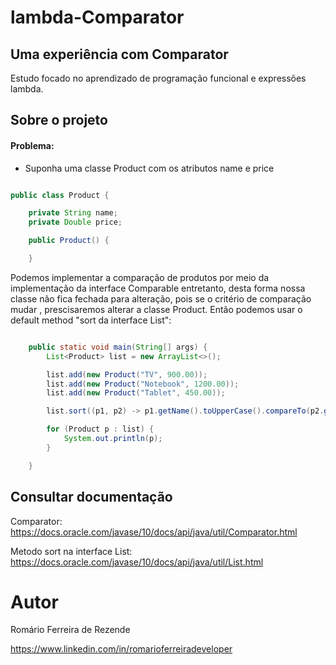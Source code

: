# lambda-Comparator

## Uma experiência com Comparator
Estudo focado no aprendizado de programação funcional e expressões lambda.


## Sobre o projeto
#### Problema:
* Suponha uma classe Product com os atributos name e price

```java

public class Product {

	private String name;
	private Double price;

	public Product() {

	}


```





Podemos implementar a comparação de produtos por meio da implementação da interface Comparable<Product> entretanto, desta forma nossa classe não fica fechada para alteração, pois se o critério de comparação mudar , prescisaremos alterar a classe Product. Então podemos usar o default method "sort da interface List": 
  


```java

	public static void main(String[] args) {
		List<Product> list = new ArrayList<>();

		list.add(new Product("TV", 900.00));
		list.add(new Product("Notebook", 1200.00));
		list.add(new Product("Tablet", 450.00));

		list.sort((p1, p2) -> p1.getName().toUpperCase().compareTo(p2.getName().toUpperCase()));

		for (Product p : list) {
			System.out.println(p);
		}

	}


```
  
  ## Consultar documentação
  Comparator: https://docs.oracle.com/javase/10/docs/api/java/util/Comparator.html
  
  Metodo sort na interface List: https://docs.oracle.com/javase/10/docs/api/java/util/List.html
  
 
  # Autor

Romário Ferreira de Rezende

https://www.linkedin.com/in/romarioferreiradeveloper

  




